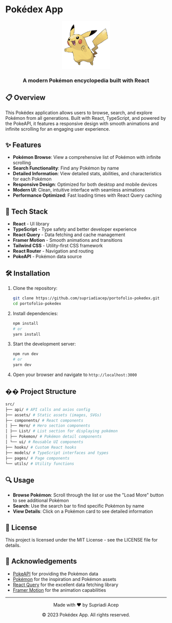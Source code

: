 # Pokédex App

<div align="center">
  <img src="https://raw.githubusercontent.com/PokeAPI/sprites/master/sprites/pokemon/other/official-artwork/25.png" alt="Pikachu" width="150" />
  <h3>A modern Pokémon encyclopedia built with React</h3>
</div>

## 📋 Overview

This Pokédex application allows users to browse, search, and explore Pokémon from all generations. Built with React, TypeScript, and powered by the PokeAPI, it features a responsive design with smooth animations and infinite scrolling for an engaging user experience.

## ✨ Features

- **Pokémon Browse**: View a comprehensive list of Pokémon with infinite scrolling
- **Search Functionality**: Find any Pokémon by name
- **Detailed Information**: View detailed stats, abilities, and characteristics for each Pokémon
- **Responsive Design**: Optimized for both desktop and mobile devices
- **Modern UI**: Clean, intuitive interface with seamless animations
- **Performance Optimized**: Fast loading times with React Query caching

## 🚀 Tech Stack

- **React** - UI library
- **TypeScript** - Type safety and better developer experience
- **React Query** - Data fetching and cache management
- **Framer Motion** - Smooth animations and transitions
- **Tailwind CSS** - Utility-first CSS framework
- **React Router** - Navigation and routing
- **PokeAPI** - Pokémon data source

## 🛠️ Installation

1. Clone the repository:

   ```bash
   git clone https://github.com/supriadiacep/portofolio-pokedex.git
   cd portofolio-pokedex
   ```

2. Install dependencies:

   ```bash
   npm install
   # or
   yarn install
   ```

3. Start the development server:

   ```bash
   npm run dev
   # or
   yarn dev
   ```

4. Open your browser and navigate to `http://localhost:3000`

## �� Project Structure

```bash
src/
├── api/ # API calls and axios config
├── assets/ # Static assets (images, SVGs)
├── components/ # React components
│ ├── Hero/ # Hero section components
│ ├── List/ # List section for displaying pokémon
│ ├── Pokemon/ # Pokémon detail components
│ └── ui/ # Reusable UI components
├── hooks/ # Custom React hooks
├── models/ # TypeScript interfaces and types
├── pages/ # Page components
└── utils/ # Utility functions
```

## 🔍 Usage

- **Browse Pokémon**: Scroll through the list or use the "Load More" button to see additional Pokémon
- **Search**: Use the search bar to find specific Pokémon by name
- **View Details**: Click on a Pokémon card to see detailed information

## 📄 License

This project is licensed under the MIT License - see the LICENSE file for details.

## 🙏 Acknowledgements

- [PokeAPI](https://pokeapi.co/) for providing the Pokémon data
- [Pokémon](https://www.pokemon.com/) for the inspiration and Pokémon assets
- [React Query](https://tanstack.com/query/latest) for the excellent data fetching library
- [Framer Motion](https://www.framer.com/motion/) for the animation capabilities

---

<div align="center">
  <p>Made with ❤️ by Supriadi Acep</p>
  <p>© 2023 Pokédex App. All rights reserved.</p>
</div>
